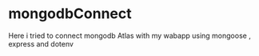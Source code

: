# mongodbConnect
Here i tried to connect mongodb Atlas with my wabapp using mongoose , express and dotenv
